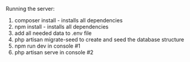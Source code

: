 Running the server:

1. composer install - installs all dependencies
2. npm install - installs all dependencies
3. add all needed data to .env file
4. php artisan migrate-seed to create and seed the database structure
5. npm run dev in console #1
6. php artisan serve in console #2
